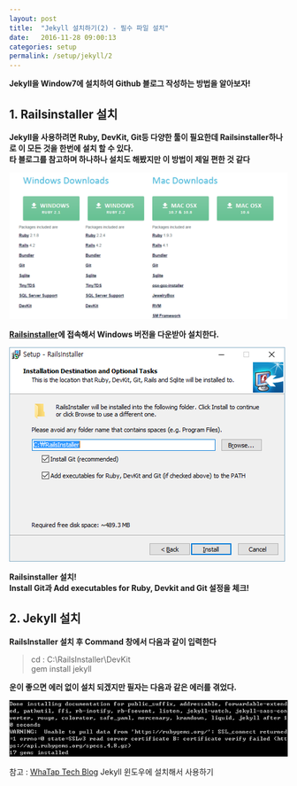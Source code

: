 ```yaml
---
layout: post
title:  "Jekyll 설치하기(2) - 필수 파일 설치"
date:   2016-11-28 09:00:13
categories: setup
permalink: /setup/jekyll/2
---
```

**Jekyll을 Window7에 설치하여 Github 블로그 작성하는 방법을 알아보자!**

## 1. Railsinstaller 설치

**Jekyll을 사용하려면 Ruby, DevKit, Git등 다양한 툴이 필요한데 Railsinstaller하나로 이 모든 것을 한번에 설치 할 수 있다.**  
**타 블로그를 참고하며 하나하나 설치도 해봤지만 이 방법이 제일 편한 것 같다**

![이미지](/image/setup/jekyll-win-5.png)  

**[Railsinstaller](http://railsinstaller.org/en)에 접속해서 Windows 버전을 다운받아 설치한다.**  

![이미지](/image/setup/jekyll-win-6.png)  

**Railsinstaller 설치!**  
**Install Git과 Add executables for Ruby, Devkit and Git 설정을 체크!**  

## 2. Jekyll 설치
**RailsInstaller 설치 후 Command 창에서 다음과 같이 입력한다**
> cd : C:\RailsInstaller\DevKit  
> gem install jekyll  

**운이 좋으면 에러 없이 설치 되겠지만 필자는 다음과 같은 에러를 겪었다.**  

![이미지](/image/setup/jekyll-win-7.png)  


참고 : [WhaTap Tech Blog](http://tech.whatap.io/2015/09/11/install-jekyll-on-windows/) Jekyll 윈도우에 설치해서 사용하기